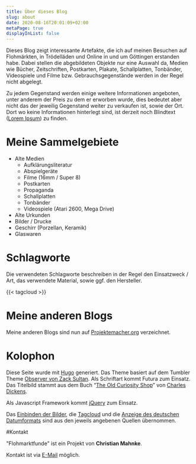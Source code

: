```yaml
---
title: Über dieses Blog
slug: about
date: 2020-08-16T20:01:09+02:00
metaPage: true
displayInList: false
---
```


Dieses Blog zeigt interessante Artefakte, die ich auf meinen Besuchen auf Flohmärkten, in Trödelläden und Online in und um Göttingen erstanden habe. Dabei stellen die abgebildeten Objekte nur eine Auswahl da, Medien wie Bücher, Zeitschriften, Postkarten, Plakate, Schallplatten, Tonbänder, Videospiele und Filme bzw. Gebrauchsgegenstände werden in der Regel nicht abgelegt.

Zu jedem Gegenstand werden einige weitere Informationen angeboten, unter anderem der Preis zu dem er erworben wurde, dies bedeutet aber nicht das der jeweilig Gegenstand weiter zu verkaufen ist, sowie der Ort. Dort wo keine Informationen hinterlegt sind, ist derzeit noch Blindtext ([Lorem Ipsum](https://de.wikipedia.org/wiki/Lorem_ipsum)) zu finden.

# Meine Sammelgebiete

*   Alte Medien
    *   Aufklärungsliteratur
    *   Abspielgeräte
    *   Filme (16mm / Super 8)
    *   Postkarten
    *   Propaganda
    *   Schallplatten
    *   Tonbänder
    *   Videospiele (Atari 2600, Mega Drive)
*   Alte Urkunden
*   Bilder / Drucke
*   Geschirr (Porzellan, Keramik)
*   Glaswaren

# Schlagworte

Die verwendeten Schlagworte beschreiben in der Regel den Einsatzweck / Art, das verwendete Material, sowie ggf. den Hersteller.

{{< tagcloud >}}

# Meine anderen Blogs

Meine anderen Blogs sind nun auf [Projektemacher.org](https://projektemacher.org/blogs/) verzeichnet.

# Kolophon

Diese Seite wurde mit [Hugo](https://gohugo.io/) generiert. Das Theme basiert auf dem Tumbler Theme [Observer von Zack Sultan](http://zacksultan.com). Als Schriftart kommt Futura zum Einsatz. Das Titelbild stammt aus dem Buch “[The Old Curiosity Shop](https://en.wikipedia.org/wiki/The_Old_Curiosity_Shop)” von [Charles Dickens](https://en.wikipedia.org/wiki/Charles_Dickens).

Als Javascript Framework kommt [jQuery](https://jquery.com/) zum Einsatz.

Das [Einbinden der Bilder](https://gitlab.com/kaushalmodi/hugo-theme-refined/blob/master/layouts/shortcodes/figure.html), die [Tagcloud](http://www.johann-oberdorfer.eu/blog/2020/02/23/20-02-23_tag_cloud_for_hugo/) und die [Anzeige des deutschen Datumformats](https://pfischbeck.de/en/posts/multilingual-dates-in-hugo/) sind aus den jeweils angebenen Quellen übernommen.

#Kontakt

"Flohmarktfunde" ist ein Projekt von **Christian Mahnke**.

Kontakt ist via [E-Mail](mailto:flohmarktfunde@projektemacher.org) möglich.
